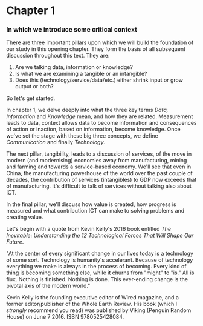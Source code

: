 # Chapter 1 
### In which we introduce some critical context

There are three important pillars upon which we will build the foundation of our study in this opening chapter. They form the basis of all subsequent discussion throughout this text. They are:

1. Are we talking data, information or knowledge?
2. Is what we are examining a tangible or an intangible?
3. Does this (technology/service/data/etc.) either shrink input or grow output or both?

So let's get started.

In chapter 1, we delve deeply into what the three key terms *Data, Information* and *Knowledge* mean, and how they are related. Measurement leads to data, context allows data to become information and consequences of action or inaction, based on information, become knowledge. Once we've set the stage with these big three concepts, we define *Communication* and finally *Technology*. 

The next pillar, tangibility, leads to a discussion of services, of the move in modern (and modernising) economies away from manufacturing, mining and farming and towards a service-based economy. We'll see that even in China, the manufacturing powerhouse of the world over the past couple of decades, the contribution of services (intangibles) to GDP now exceeds that of manufacturing. It's difficult to talk of services without talking also about ICT. 

In the final pillar, we'll discuss how value is created, how progress is measured and what contribution ICT can make to solving problems and creating value.

Let's begin with a quote from Kevin Kelly's 2016 book entitled *The Inevitable: Understanding the 12 Technological Forces That Will Shape Our Future*. 

"At the center of every significant change in our lives today is a technology of some sort. Technology is humanity's accelerant. Because of technology everything we make is always in the process of becoming. Every kind of thing is becoming something else, while it churns from "might" to "is." All is flux. Nothing is finished. Nothing is done. This ever-ending change is the pivotal axis of the modern world."

Kevin Kelly is the founding executive editor of Wired magazine, and a former editor/publisher of the Whole Earth Review. His book (which I *strongly* recommend you read) was published by Viking (Penguin Random House) on June 7 2016. ISBN 9780525428084.



